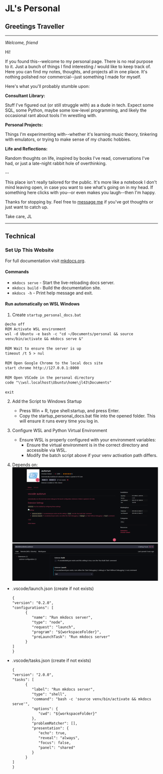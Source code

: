 # JL's Personal

## Greetings Traveller

---

*Welcome, friend*

Hi! 

If you found this--welcome to my personal page. There is no real purpose to it. Just a bunch of things I find interesting / would like to keep track of. Here you can find my notes, thoughts, and projects all in one place. It's nothing polished nor commercial--just something I made for myself.

Here's what you'll probably stumble upon:

**Consultant Library:** 

Stuff I've figured out (or still struggle with) as a dude in tech. Expect some SQL, some Python, maybe some low-level programming, and likely the occasional rant about tools I'm wrestling with.

**Personal Projects:** 

Things I'm experimenting with--whether it's learning music theory, tinkering with emulators, or trying to make sense of my chaotic hobbies.

**Life and Reflections:** 

Random thoughts on life, inspired by books I've read, conversations I've had, or just a late-night rabbit hole of overthinking.

--

This place isn't really tailored for the public. 
It's more like a notebook I don't mind leaving open, 
in case you want to see what's going on in my head. 
If something here clicks with you--or even makes you laugh--then I'm happy.

Thanks for stopping by. Feel free to [message me](mailto:joseluisreyes43@gmail.com) if you've got thoughts or just want to catch up.

Take care,
JL

---

## Technical

### Set Up This Website

For full documentation visit [mkdocs.org](https://www.mkdocs.org).

#### Commands

* `mkdocs serve` - Start the live-reloading docs server.
* `mkdocs build` - Build the documentation site.
* `mkdocs -h` - Print help message and exit.

#### Run automatically on WSL Windows

1. Create `startup_personal_docs.bat`
   
```
@echo off
REM Activate WSL environment
wsl -d Ubuntu -e bash -c "cd ~/Documents/personal && source venv/bin/activate && mkdocs serve &"

REM Wait to ensure the server is up
timeout /t 5 > nul

REM Open Google Chrome to the local docs site
start chrome http://127.0.0.1:8000

REM Open VSCode in the personal directory
code "\\wsl.localhost\Ubuntu\home\jl43\Documents"

exit
```

2. Add the Script to Windows Startup
   - Press Win + R, type shell:startup, and press Enter.
   - Copy the startup_personal_docs.bat file into the opened folder. This will ensure it runs every time you log in.

3. Configure WSL and Python Virtual Environment
   - Ensure WSL is properly configured with your environment variables:
     - Ensure the virtual environment is in the correct directory and accessible via WSL.
     - Modify the batch script above if your venv activation path differs.
4. Depends on: ![alt text](index_asset1.png) ![alt text](index_asset2.png)
- .vscode/launch.json
  (create if not exists)
   ```
   {
   "version": "0.2.0",
   "configurations": [
         {
            "name": "Run mkdocs server",
            "type": "node",
            "request": "launch",
            "program": "${workspaceFolder}",
            "preLaunchTask": "Run mkdocs server"
         }
   ]
   }
   ```
- .vscode/tasks.json
  (create if not exists)
   ```
   {
   "version": "2.0.0",
   "tasks": [
         {
            "label": "Run mkdocs server",
            "type": "shell",
            "command": "bash -c 'source venv/bin/activate && mkdocs serve'",
            "options": {
               "cwd": "${workspaceFolder}"
            },
            "problemMatcher": [],
            "presentation": {
               "echo": true,
               "reveal": "always",
               "focus": false,
               "panel": "shared"
            }
         }
   ]
   }
   ```